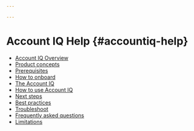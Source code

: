 ```yaml
---

---
```


# Account IQ Help {#accountiq-help}

+ [Account IQ Overview](home.md)
+ [Product concepts](product-concepts.md)
+ [Prerequisites]()
+ [How to onboard]()
+ [The Account IQ]()
+ [How to use Account IQ]()
+ [Next steps]()
+ [Best practices]()
+ [Troubleshoot]()
+ [Frequently asked questions]()
+ [Limitations]()